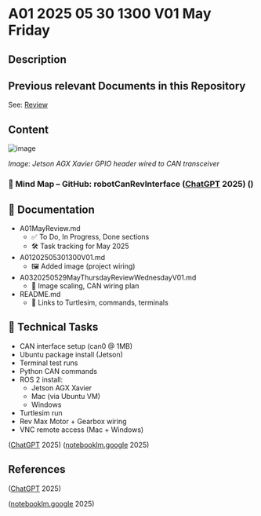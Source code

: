 # A01 2025 05 30 1300 V01 May Friday

## Description

## Previous relevant Documents in this Repository

See: [Review](https://github.com/CoderSales/robotCanRevInterface/blob/main/B01docs03/Reviews/2025/May/A01/A01MayReview.md)

## Content

![image](https://github.com/user-attachments/assets/3aca576a-90f2-4cef-b851-9dfe0c9528b5)

*Image: Jetson AGX Xavier GPIO header wired to CAN transceiver*


### 🧠 Mind Map – GitHub: robotCanRevInterface ([ChatGPT](https://chatgpt.com/) 2025) ()

## 📁 Documentation
- A01MayReview.md
  - ✅ To Do, In Progress, Done sections
  - 🛠️ Task tracking for May 2025
- A01202505301300V01.md
  - 🖼️ Added image (project wiring)
- A0320250529MayThursdayReviewWednesdayV01.md
  - 🧰 Image scaling, CAN wiring plan
- README.md
  - 🔗 Links to Turtlesim, commands, terminals

## 🧪 Technical Tasks
- CAN interface setup (can0 @ 1MB)
- Ubuntu package install (Jetson)
- Terminal test runs
- Python CAN commands
- ROS 2 install:
  - Jetson AGX Xavier
  - Mac (via Ubuntu VM)
  - Windows
- Turtlesim run
- Rev Max Motor + Gearbox wiring
- VNC remote access (Mac + Windows)

([ChatGPT](https://chatgpt.com/) 2025) ([notebooklm.google](https://notebooklm.google/) 2025)

## References

([ChatGPT](https://chatgpt.com/) 2025) 

([notebooklm.google](https://notebooklm.google/) 2025)


